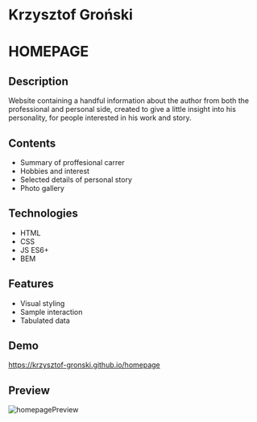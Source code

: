 
# **Krzysztof Groński**
# **HOMEPAGE**

## Description
Website containing a handful information about the author from both the professional and personal side, created to give a little insight into his personality, for people interested in his work and story.

## Contents
- Summary of proffesional carrer
- Hobbies and interest
- Selected details of personal story
- Photo gallery

## Technologies
- HTML
- CSS
- JS ES6+
- BEM

## Features
- Visual styling
- Sample interaction
- Tabulated data

## Demo
https://krzysztof-gronski.github.io/homepage

## Preview
![homepagePreview]()
